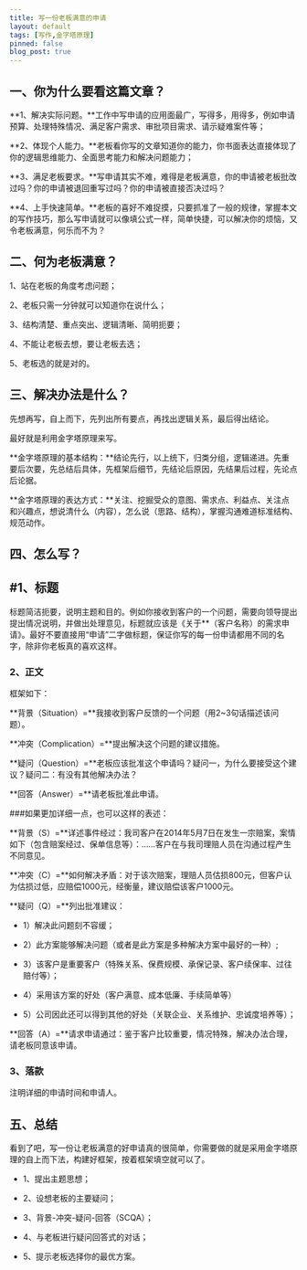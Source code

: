```yaml
---
title: 写一份老板满意的申请
layout: default
tags: [写作,金字塔原理]
pinned: false
blog_post: true
---
```




## 一、你为什么要看这篇文章？

**1、解决实际问题。**工作中写申请的应用面最广，写得多，用得多，例如申请预算、处理特殊情况、满足客户需求、审批项目需求、请示疑难案件等；

**2、体现个人能力。**老板看你写的文章知道你的能力，你书面表达直接体现了你的逻辑思维能力、全面思考能力和解决问题能力；

**3、满足老板要求。**写申请其实不难，难得是老板满意，你的申请被老板批改过吗？你的申请被退回重写过吗？你的申请被直接否决过吗？

**4、上手快速简单。**老板的喜好不难捉摸，只要抓准了一般的规律，掌握本文的写作技巧，那么写申请就可以像填公式一样，简单快捷，可以解决你的烦恼，又令老板满意，何乐而不为？

## 二、何为老板满意？

1、站在老板的角度考虑问题；

2、老板只需一分钟就可以知道你在说什么；

3、结构清楚、重点突出、逻辑清晰、简明扼要；

4、不能让老板去想，要让老板去选；

5、老板选的就是对的。


## 三、解决办法是什么？

先想再写，自上而下，先列出所有要点，再找出逻辑关系，最后得出结论。

最好就是利用金字塔原理来写。

**金字塔原理的基本结构：**结论先行，以上统下，归类分组，逻辑递进。先重要后次要，先总结后具体，先框架后细节，先结论后原因，先结果后过程，先论点后论据。

**金字塔原理的表达方式：**关注、挖掘受众的意图、需求点、利益点、关注点和兴趣点，想说清什么（内容），怎么说（思路、结构），掌握沟通难道标准结构、规范动作。

## 四、怎么写？

## #**1、标题**

标题简洁扼要，说明主题和目的。例如你接收到客户的一个问题，需要向领导提出提出情况说明，并做出处理意见，标题就应该是《关于**（客户名称）的需求申请》。最好不要直接用“申请”二字做标题，保证你写的每一份申请都用不同的名字，除非你老板真的喜欢这样。

### **2、正文**

框架如下：

**背景（Situation）=**我接收到客户反馈的一个问题（用2~3句话描述该问题）。

**冲突（Complication）=**提出解决这个问题的建议措施。

**疑问（Question）=**老板应该批准这个申请吗？疑问一，为什么要接受这个建议？疑问二：有没有其他解决办法？

**回答（Answer）=**请老板批准此申请。

###如果更加详细一点，也可以这样的表述：

**背景（S）=**详述事件经过：我司客户在2014年5月7日在发生一宗赔案，案情如下（包含赔案经过、保单信息等）：……客户在与我司理赔人员在沟通过程产生不同意见。

**冲突（C）=**如何解决矛盾：对于该次赔案，理赔人员估损800元，但客户认为估损过低，应赔偿1000元，经衡量，建议赔偿该客户1000元。

**疑问（Q）=**列出批准建议：

- 1）解决此问题刻不容缓；

- 2）此方案能够解决问题（或者是此方案是多种解决方案中最好的一种）;
- 3）该客户是重要客户（特殊关系、保费规模、承保记录、客户续保率、过往赔付等）；
- 4）采用该方案的好处（客户满意、成本低廉、手续简单等）
- 5）公司因此还可以得到其他的好处（关联企业、关系维护、忠诚度培养等）；

**回答（A）=**请求申请通过：鉴于客户比较重要，情况特殊，解决办法合理，请老板同意该申请。

### 3、落款

注明详细的申请时间和申请人。

## 五、总结

看到了吧，写一份让老板满意的好申请真的很简单，你需要做的就是采用金字塔原理的自上而下法，构建好框架，按着框架填空就可以了。

- 1、提出主题思想；

- 2、设想老板的主要疑问；

- 3、背景-冲突-疑问-回答（SCQA）；

- 4、与老板进行疑问回答式的对话；

- 5、提示老板选择你的最优方案。


